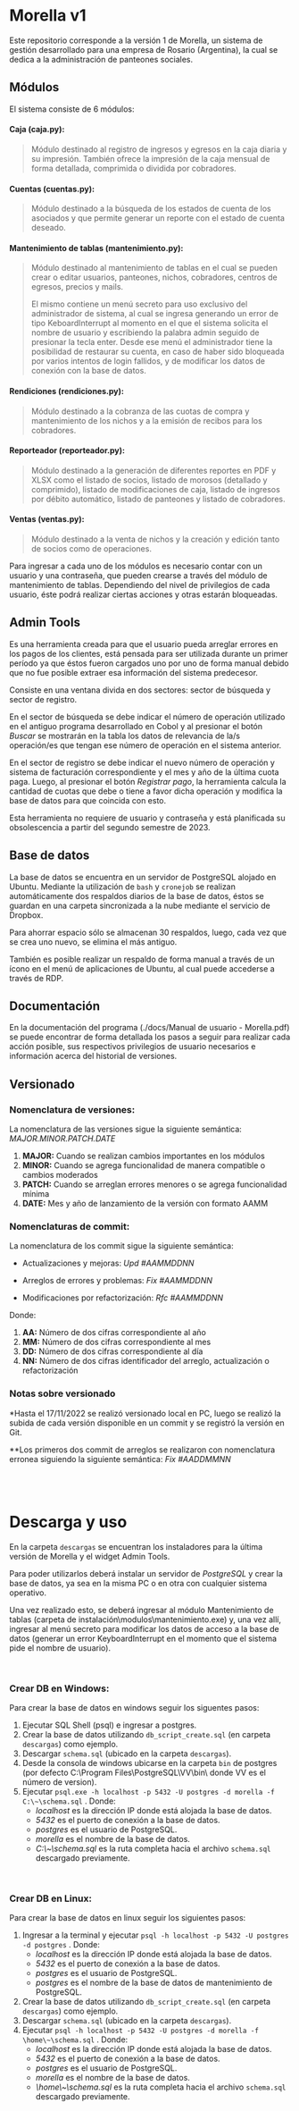 # Morella v1

Este repositorio corresponde a la versión 1 de Morella, un sistema de gestión desarrollado para una empresa de Rosario (Argentina), la cual se dedica a la administración de panteones sociales.

## Módulos
El sistema consiste de 6 módulos:

#### Caja (caja.py):
  > Módulo destinado al registro de ingresos y egresos en la caja diaria y su impresión. También ofrece la impresión de la caja mensual de forma detallada, comprimida o dividida por cobradores.

#### Cuentas (cuentas.py):
  > Módulo destinado a la búsqueda de los estados de cuenta de los asociados y que permite generar un reporte con el estado de cuenta deseado.

#### Mantenimiento de tablas (mantenimiento.py):
  > Módulo destinado al mantenimiento de tablas en el cual se pueden crear o editar usuarios, panteones, nichos, cobradores, centros de egresos, precios y mails.
  >
  > El mismo contiene un menú secreto para uso exclusivo del administrador de sistema, al cual se ingresa generando un error de tipo KeboardInterrupt al momento en el que el sistema solicita el nombre de usuario y escribiendo la palabra admin seguido de presionar la tecla enter. Desde ese menú el administrador tiene la posibilidad de restaurar su cuenta, en caso de haber sido bloqueada por varios intentos de login fallidos, y de modificar los datos de conexión con la base de datos.

#### Rendiciones (rendiciones.py):
  > Módulo destinado a la cobranza de las cuotas de compra y mantenimiento de los nichos y a la emisión de recibos para los cobradores. 

#### Reporteador (reporteador.py):
  > Módulo destinado a la generación de diferentes reportes en PDF y XLSX como el listado de socios, listado de morosos (detallado y comprimido), listado de modificaciones de caja, listado de ingresos por débito automático, listado de panteones y listado de cobradores.

#### Ventas (ventas.py):
  > Módulo destinado a la venta de nichos y la creación y edición tanto de socios como de operaciones.


Para ingresar a cada uno de los módulos es necesario contar con un usuario y una contraseña, que pueden crearse a través del módulo de mantenimiento de tablas.
Dependiendo del nivel de privilegios de cada usuario, éste podrá realizar ciertas acciones y otras estarán bloqueadas.

## Admin Tools
Es una herramienta creada para que el usuario pueda arreglar errores en los pagos de los clientes, está pensada para ser utilizada durante un primer período ya que éstos fueron cargados uno por uno de forma manual debido que no fue posible extraer esa información del sistema predecesor. 

Consiste en una ventana divida en dos sectores: sector de búsqueda y sector de registro. 

En el sector de búsqueda se debe indicar el número de operación utilizado en el antiguo programa desarrollado en Cobol y al presionar el botón _Buscar_ se mostrarán en la tabla los datos de relevancia de la/s operación/es que tengan ese número de operación en el sistema anterior.

En el sector de registro se debe indicar el nuevo número de operación y sistema de facturación correspondiente y el mes y año de la última cuota paga. Luego, al presionar el botón _Registrar pago_, la herramienta calcula la cantidad de cuotas que debe o tiene a favor dicha operación y modifica la base de datos para que coincida con esto.

Esta herramienta no requiere de usuario y contraseña y está planificada su obsolescencia a partir del segundo semestre de 2023.

## Base de datos
La base de datos se encuentra en un servidor de PostgreSQL alojado en Ubuntu.
Mediante la utilización de `bash` y `cronejob` se realizan automáticamente dos respaldos diarios de la base de datos, éstos se guardan en una carpeta sincronizada a la nube mediante el servicio de Dropbox. 

Para ahorrar espacio sólo se almacenan 30 respaldos, luego, cada vez que se crea uno nuevo, se elimina el más antiguo. 

También es posible realizar un respaldo de forma manual a través de un ícono en el menú de aplicaciones de Ubuntu, al cual puede accederse a través de RDP.

## Documentación
En la documentación del programa (./docs/Manual de usuario - Morella.pdf) se puede encontrar de forma detallada los pasos a seguir para realizar cada acción posible, sus respectivos privilegios de usuario necesarios e información acerca del historial de versiones.

## Versionado
### Nomenclatura de versiones:
La nomenclatura de las versiones sigue la siguiente semántica: _MAJOR.MINOR.PATCH.DATE_

1. **MAJOR:** Cuando se realizan cambios importantes en los módulos
2. **MINOR:** Cuando se agrega funcionalidad de manera compatible o cambios moderados
3. **PATCH:** Cuando se arreglan errores menores o se agrega funcionalidad mínima
4. **DATE:** Mes y año de lanzamiento de la versión con formato AAMM

### Nomenclaturas de commit:
La nomenclatura de los commit sigue la siguiente semántica: 

- Actualizaciones y mejoras: _Upd #AAMMDDNN_

- Arreglos de errores y problemas: _Fix #AAMMDDNN_

- Modificaciones por refactorización: _Rfc #AAMMDDNN_

Donde:

  1. **AA:** Número de dos cifras correspondiente al año
  2. **MM:** Número de dos cifras correspondiente al mes
  3. **DD:** Número de dos cifras correspondiente al día
  4. **NN:** Número de dos cifras identificador del arreglo, actualización o refactorización

### Notas sobre versionado
*Hasta el 17/11/2022 se realizó versionado local en PC, luego se realizó la subida de cada versión disponible en un commit y se registró la versión en Git.

**Los primeros dos commit de arreglos se realizaron con nomenclatura erronea siguiendo la siguiente semántica: _Fix #AADDMMNN_

<br>
<br>

# Descarga y uso

En la carpeta ```descargas``` se encuentran los instaladores para la última versión de Morella y el widget Admin Tools. 

Para poder utilizarlos deberá instalar un servidor de *PostgreSQL* y crear la base de datos, ya sea en la misma PC o en otra con cualquier sistema operativo.

Una vez realizado esto, se deberá ingresar al módulo Mantenimiento de tablas (carpeta de instalación\modulos\mantenimiento.exe) y, una vez allí, ingresar al menú secreto para modificar los datos de acceso a la base de datos (generar un error KeyboardInterrupt en el momento que el sistema pide el nombre de usuario).

<br>

### Crear DB en Windows:

Para crear la base de datos en windows seguir los siguentes pasos:

1. Ejecutar SQL Shell (psql) e ingresar a postgres.
2. Crear la base de datos utilizando ```db_script_create.sql``` (en carpeta ```descargas```) como ejemplo.
3. Descargar ```schema.sql``` (ubicado en la carpeta ```descargas```).
4. Desde la consola de windows ubicarse en la carpeta ```bin``` de postgres (por defecto C:\Program Files\PostgreSQL\VV\bin\ donde VV es el número de version).
5. Ejecutar ```psql.exe -h localhost -p 5432 -U postgres -d morella -f C:\~\schema.sql``` . Donde:
   - *localhost* es la dirección IP donde está alojada la base de datos.
   - *5432* es el puerto de conexión a la base de datos.
   - *postgres* es el usuario de PostgreSQL.
   - *morella* es el nombre de la base de datos.
   - *C:\\~\schema.sql* es la ruta completa hacia el archivo ```schema.sql``` descargado previamente.

<br>

### Crear DB en Linux:

Para crear la base de datos en linux seguir los siguientes pasos:

1. Ingresar a la terminal y ejecutar ```psql -h localhost -p 5432 -U postgres -d postgres``` . Donde:
   - *localhost* es la dirección IP donde está alojada la base de datos.
   - *5432* es el puerto de conexión a la base de datos.
   - *postgres* es el usuario de PostgreSQL.
   - *postgres* es el nombre de la base de datos de mantenimiento de PostgreSQL.
2. Crear la base de datos utilizando ```db_script_create.sql``` (en carpeta ```descargas```) como ejemplo.
3. Descargar ```schema.sql``` (ubicado en la carpeta ```descargas```).
4. Ejecutar ```psql -h localhost -p 5432 -U postgres -d morella -f \home\~\schema.sql``` . Donde:
   - *localhost* es la dirección IP donde está alojada la base de datos.
   - *5432* es el puerto de conexión a la base de datos.
   - *postgres* es el usuario de PostgreSQL.
   - *morella* es el nombre de la base de datos.
   - *\home\\~\schema.sql* es la ruta completa hacia el archivo ```schema.sql``` descargado previamente.
   